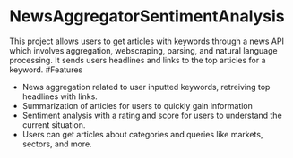 # NewsAggregatorSentimentAnalysis
This project allows users to get articles with keywords through a news API which involves aggregation, webscraping, parsing, and natural language processing. It sends users headlines and links to the top articles for a keyword. 
#Features
- News aggregation related to user inputted keywords, retreiving top headlines with links.
- Summarization of articles for users to quickly gain information
- Sentiment analysis with a rating and score for users to understand the current situation.
- Users can get articles about categories and queries like markets, sectors, and more.
